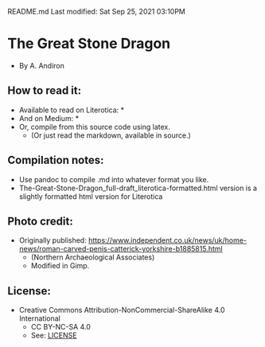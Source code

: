 README.md
Last modified: Sat Sep 25, 2021  03:10PM

# The Great Stone Dragon
* By A. Andiron

## How to read it:
* Available to read on Literotica:
	* 
* And on Medium:
	* 
* Or, compile from this source code using latex.
	* (Or just read the markdown, available in source.) 

## Compilation notes:
* Use pandoc to compile .md into whatever format you like.
* The-Great-Stone-Dragon_full-draft_literotica-formatted.html version is a slightly formatted html version for Literotica

## Photo credit:
* Originally published: https://www.independent.co.uk/news/uk/home-news/roman-carved-penis-catterick-yorkshire-b1885815.html
	* (Northern Archaeological Associates) 
	* Modified in Gimp.

## License:
* Creative Commons Attribution-NonCommercial-ShareAlike 4.0 International
	* CC BY-NC-SA 4.0
	* See: [LICENSE](./LICENSE)






